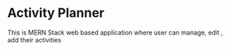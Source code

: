 <h1>Activity Planner</h1>
This is MERN Stack web based application where user can manage, edit , add their activities
